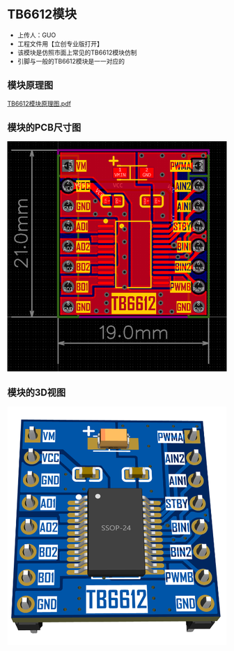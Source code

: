 # TB6612模块

- 上传人：GUO
- 工程文件用【立创专业版打开】
- 该模块是仿照市面上常见的TB6612模块仿制
- 引脚与一般的TB6612模块是一一对应的

## 模块原理图

[TB6612模块原理图.pdf](https://github.com/CSUST-IOTQRS/PCB-Design/blob/main/TB6612%E6%A8%A1%E5%9D%97/TB6612%E6%A8%A1%E5%9D%97%E5%8E%9F%E7%90%86%E5%9B%BE.pdf)

## 模块的PCB尺寸图

![TB6612PCB-尺寸图.png](https://github.com/CSUST-IOTQRS/PCB-Design/blob/main/TB6612%E6%A8%A1%E5%9D%97/TB6612PCB-%E5%B0%BA%E5%AF%B8%E5%9B%BE.png)

## 模块的3D视图

![TB6612PCB-3D视图.png](https://github.com/CSUST-IOTQRS/PCB-Design/blob/main/TB6612%E6%A8%A1%E5%9D%97/TB6612PCB-3D%E8%A7%86%E5%9B%BE.png)
